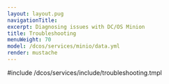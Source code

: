 ```yaml
---
layout: layout.pug
navigationTitle:
excerpt: Diagnosing issues with DC/OS Minion
title: Troubleshooting
menuWeight: 70
model: /dcos/services/minio/data.yml
render: mustache
---
```


#include /dcos/services/include/troubleshooting.tmpl
